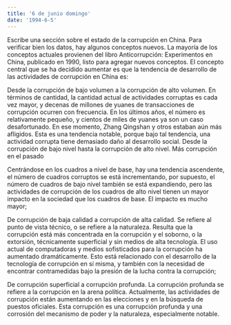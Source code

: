 ```yaml
---
title: '6 de junio domingo'
date: '1994-6-5'
---
```


Escribe una sección sobre el estado de la corrupción en China. Para verificar bien los datos, hay algunos conceptos nuevos. La mayoría de los conceptos actuales provienen del libro Anticorrupción: Experimentos en China, publicado en 1990, listo para agregar nuevos conceptos. El concepto central que se ha decidido aumentar es que la tendencia de desarrollo de las actividades de corrupción en China es:

Desde la corrupción de bajo volumen a la corrupción de alto volumen. En términos de cantidad, la cantidad actual de actividades corruptas es cada vez mayor, y decenas de millones de yuanes de transacciones de corrupción ocurren con frecuencia. En los últimos años, el número es relativamente pequeño, y cientos de miles de yuanes ya son un caso desafortunado. En ese momento, Zhang Qingshan y otros estaban aún más afligidos. Esta es una tendencia notable, porque bajo tal tendencia, una actividad corrupta tiene demasiado daño al desarrollo social. Desde la corrupción de bajo nivel hasta la corrupción de alto nivel. Más corrupción en el pasado

Centrándose en los cuadros a nivel de base, hay una tendencia ascendente, el número de cuadros corruptos se está incrementando, por supuesto, el número de cuadros de bajo nivel también se está expandiendo, pero las actividades de corrupción de los cuadros de alto nivel tienen un mayor impacto en la sociedad que los cuadros de base. El impacto es mucho mayor;

De corrupción de baja calidad a corrupción de alta calidad. Se refiere al punto de vista técnico, o se refiere a la naturaleza. Resulta que la corrupción está más concentrada en la corrupción y el soborno, o la extorsión, técnicamente superficial y sin medios de alta tecnología. El uso actual de computadoras y medios sofisticados para la corrupción ha aumentado dramáticamente. Esto está relacionado con el desarrollo de la tecnología de corrupción en sí misma, y ​​también con la necesidad de encontrar contramedidas bajo la presión de la lucha contra la corrupción;

De corrupción superficial a corrupción profunda. La corrupción profunda se refiere a la corrupción en la arena política. Actualmente, las actividades de corrupción están aumentando en las elecciones y en la búsqueda de puestos oficiales. Esta corrupción es una corrupción profunda y una corrosión del mecanismo de poder y la naturaleza, especialmente notable.

